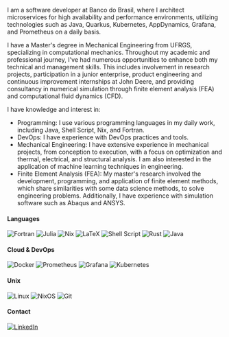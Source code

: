 I am a software developer at Banco do Brasil, where I architect microservices for high availability and performance environments, utilizing technologies such as Java, Quarkus, Kubernetes, AppDynamics, Grafana, and Prometheus on a daily basis.

I have a Master's degree in Mechanical Engineering from UFRGS, specializing in computational mechanics. Throughout my academic and professional journey, I've had numerous opportunities to enhance both my technical and management skills. This includes involvement in research projects, participation in a junior enterprise, product engineering and continuous improvement internships at John Deere, and providing consultancy in numerical simulation through finite element analysis (FEA) and computational fluid dynamics (CFD).

I have knowledge and interest in:

- Programming: I use various programming languages in my daily work, including Java, Shell Script, Nix, and Fortran.
- DevOps: I have experience with DevOps practices and tools.
- Mechanical Engineering: I have extensive experience in mechanical projects, from conception to execution, with a focus on optimization and thermal, electrical, and structural analysis. I am also interested in the application of machine  learning techniques in engineering.
- Finite Element Analysis (FEA): My master's research involved the development, programming, and application of finite element methods, which share similarities with some data science methods, to solve engineering problems. Additionally, I have experience with simulation software such as Abaqus and ANSYS.

#### Languages

![Fortran](https://img.shields.io/badge/Fortran-%23734F96.svg?style=for-the-badge&logo=fortran&logoColor=white)
![Julia](https://img.shields.io/badge/-Julia-9558B2?style=for-the-badge&logo=julia&logoColor=white) 
![Nix](https://img.shields.io/badge/NIX-5277C3.svg?style=for-the-badge&logo=NixOS&logoColor=white)
![LaTeX](https://img.shields.io/badge/latex-%23008080.svg?style=for-the-badge&logo=latex&logoColor=white)
![Shell Script](https://img.shields.io/badge/shell_script-%23121011.svg?style=for-the-badge&logo=gnu-bash&logoColor=white)
![Rust](https://img.shields.io/badge/rust-%23000000.svg?style=for-the-badge&logo=rust&logoColor=white)
![Java](https://img.shields.io/badge/java-%23ED8B00.svg?style=for-the-badge&logo=openjdk&logoColor=white)

#### Cloud & DevOps

![Docker](https://img.shields.io/badge/DOCKER-2496ED.svg?style=for-the-badge&logo=Docker&logoColor=white)
![Prometheus](https://img.shields.io/badge/PROMETHEUS-E6522C.svg?&style=for-the-badge&logo=Prometheus&logoColor=white) 
![Grafana](https://img.shields.io/badge/-GRAFANA-black?&style=for-the-badge&logo=grafana&logoColor=yellow)
![Kubernetes](https://img.shields.io/badge/KUBERNETES-326CE5.svg?style=for-the-badge&logo=Kubernetes&logoColor=white)


#### Unix
  
 ![Linux](https://img.shields.io/badge/Linux-FCC624?style=for-the-badge&logo=linux&logoColor=black)
 ![NixOS](https://img.shields.io/badge/NixOS-5277C3.svg?&style=for-the-badge&logo=nixos&logoColor=white)
 ![Git](https://img.shields.io/badge/git-%23F05033.svg?style=for-the-badge&logo=git&logoColor=white)

#### Contact

[![LinkedIn](https://img.shields.io/badge/LINKEDIN-0A66C2.svg?style=for-the-badge&logo=LinkedIn&logoColor=white)](https://www.linkedin.com/in/erik-rodrgz)
